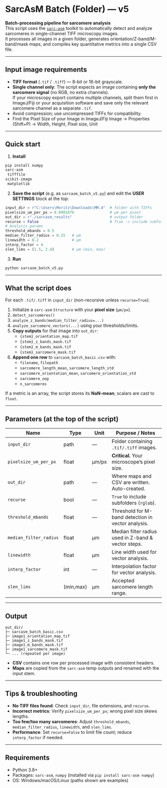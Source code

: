 # SarcAsM Batch (Folder) — v5

**Batch-processing pipeline for sarcomere analysis**  
This script uses the [`sarc-asm`](https://pypi.org/project/sarc-asm/) toolkit to automatically detect and analyze sarcomeres in single-channel TIFF microscopy images.  
It processes all images in a given folder, generates orientation/Z-band/M-band/mask maps, and compiles key quantitative metrics into a single CSV file.

---

## Input image requirements

- **TIFF format** (`.tif` / `.tiff`) — 8-bit or 16-bit grayscale.
- **Single channel only**: The script expects an image containing **only the sarcomere signal** (no RGB, no extra channels).  
  If your microscopy export contains multiple channels, split them first in ImageJ/Fiji or your acquisition software and save only the relevant sarcomere channel as a separate `.tif`.
- Avoid compression; use uncompressed TIFFs for compatibility.
- Find the Pixel Size of your Image in ImageJ/Fiji
  Image → Properties (Shift+P) → Width, Height, Pixel size, Unit

---

## Quick start

1) **Install**
```bash
pip install numpy
sarc-asm
 tifffile
scikit-image
 matplotlib

```

2) **Save the script** (e.g. as `sarcasm_batch_v5.py`) and edit the **USER SETTINGS** block at the top:
```python
input_dir = r"C:\Users\Moritz\Downloads\MM.4"  # folder with TIFFs
pixelsize_um_per_px = 0.0901876                # µm per pixel
out_dir = r"./sarcasm_results"                 # output folder
recurse = False                                # True -> include subfolders
# Analysis params
threshold_mbands = 0.5
median_filter_radius = 0.25   # µm
linewidth = 0.2               # µm
interp_factor = 4
slen_lims = (1.5, 2.4)        # µm (min, max)
```

3) **Run**
```bash
python sarcasm_batch_v5.py
```

---

## What the script does

For each `.tif/.tiff` in `input_dir` (non-recursive unless `recurse=True`):

1. Initialize a `sarc-asm` `Structure` with your **pixel size** (`µm/px`).
2. `detect_sarcomeres()`  
3. `analyze_z_bands(median_filter_radius=...)`  
4. `analyze_sarcomere_vectors(...)` using your thresholds/limits.
5. **Copy outputs** for that image into `out_dir`:
   - `{stem}_orientation_map.tif`
   - `{stem}_z_bands_mask.tif`
   - `{stem}_m_bands_mask.tif`
   - `{stem}_sarcomere_mask.tif`
6. **Append one row** to `sarcasm_batch_basic.csv` with:
   - `filename`, `filepath`
   - `sarcomere_length_mean`, `sarcomere_length_std`
   - `sarcomere_orientation_mean`, `sarcomere_orientation_std`
   - `sarcomere_oop`
   - `n_sarcomeres`

If a metric is an array, the script stores its **NaN-mean**; scalars are cast to `float`.

---

## Parameters (at the top of the script)

| Name | Type | Unit | Purpose / Notes |
|---|---|---|---|
| `input_dir` | path | — | Folder containing `.tif/.tiff` images. |
| `pixelsize_um_per_px` | float | µm/px | **Critical.** Your microscope’s pixel size. |
| `out_dir` | path | — | Where maps and CSV are written. Auto-created. |
| `recurse` | bool | — | `True` to include subfolders (`rglob`). |
| `threshold_mbands` | float | — | Threshold for M-band detection in vector analysis. |
| `median_filter_radius` | float | µm | Median filter radius used in Z-band & vector steps. |
| `linewidth` | float | µm | Line width used for vector analysis. |
| `interp_factor` | int | — | Interpolation factor for vector analysis. |
| `slen_lims` | (min,max) | µm | Accepted sarcomere length range. |

---

## Output

```
out_dir/
├─ sarcasm_batch_basic.csv
├─ image1_orientation_map.tif
├─ image1_z_bands_mask.tif
├─ image1_m_bands_mask.tif
├─ image1_sarcomere_mask.tif
└─ ... (repeated per image)
```

- **CSV** contains one row per processed image with consistent headers.
- **Maps** are copied from the `sarc-asm` temp outputs and renamed with the input stem.

---

## Tips & troubleshooting

- **No TIFF files found**: Check `input_dir`, file extensions, and `recurse`.
- **Incorrect metrics**: Verify `pixelsize_um_per_px`; wrong pixel size skews lengths.
- **Too few/too many sarcomeres**: Adjust `threshold_mbands`, `median_filter_radius`, `linewidth`, and `slen_lims`.
- **Performance**: Set `recurse=False` to limit file count; reduce `interp_factor` if needed.

---

## Requirements

- Python 3.8+
- Packages: `sarc-asm`, `numpy` (installed via `pip install sarc-asm numpy`)
- OS: Windows/macOS/Linux (paths shown are examples)


